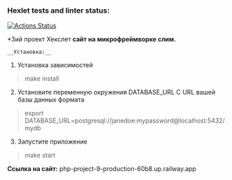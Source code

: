 ### Hexlet tests and linter status:
[![Actions Status](https://github.com/210danila/php-project-9/workflows/hexlet-check/badge.svg)](https://github.com/210danila/php-project-9/actions)

*3ий проект Хекслет
__сайт на микрофреймворке слим.__

    __Установка:__
1) Установка зависимостей
> make install
2) Установите переменную окружения DATABASE_URL С URL вашей базы данных формата
> export DATABASE_URL=postgresql://janedoe:mypassword@localhost:5432/mydb
3) Запустите приложение
> make start

  __Ссылка на сайт:__
php-project-9-production-60b8.up.railway.app
